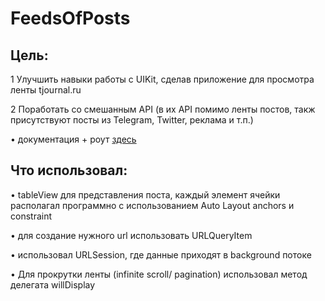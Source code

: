 # FeedsOfPosts

## Цель: 

1 Улучшить навыки работы с UIKit, сделав приложение для просмотра ленты tjournal.ru 

2 Поработать со смешанным API (в их API помимо ленты постов, такж присутствуют посты из Telegram, Twitter, реклама и т.п.)

• документация + роут [здесь](https://cmtt-ru.github.io/osnova-api/v2/swagger.html#/Timeline/getTimeline)

## Что использовал:
• tableView для представления поста, каждый элемент ячейки располагал программно с использованием Auto Layout anchors и constraint

• для создание нужного url использовать URLQueryItem

• использовал URLSession, где данные приходят в background потоке

• Для прокрутки ленты (infinite scroll/ pagination) использовал метод делегата willDisplay

